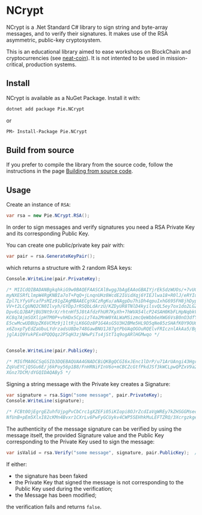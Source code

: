 NCrypt
======
NCrypt is a .Net Standard C# library to sign string and byte-array messages, and to verify their signatures. It makes use of the RSA asymmetric, public-key cryptosystem.

This is an educational library aimed to ease workshops on BlockChain and cryptocurrencies (see [neat-coin](http://github.com/arialdomartini/neat-coin/)). It is not intented to be used in mission-critical, production systems.

## Install
NCrypt is available as a NuGet Package. Install it with:

```bash
dotnet add package Pie.NCrypt
```
 
or
 
```bash
PM> Install-Package Pie.NCrypt
```

## Build from source
If you prefer to compile the library from the source code, follow the instructions in the page [Building from source code](docs/building.md).

## Usage
Create an instance of `RSA`:

```csharp
var rsa = new Pie.NCrypt.RSA();
```

In order to sign messages and verify signatures you need a RSA Private Key and its corresponding Public Key.

You can create one public/private key pair with:

```csharp
var pair = rsa.GenerateKeyPair();
```

which returns a structure with 2 random RSA keys:

```csharp
Console.WriteLine(pair.PrivateKey);

/* MIICdQIBADANBgkqhkiG9w0BAQEFAASCAl8wggJbAgEAAoGBAIYjrEkSdzWUOs/+7vUCtQCeCLjceCsNOoESEHOWQcq7fYtBJ
myNXESRfLlmpW4RgKNBIa7oT+PqQ+jLnqnUHz8WcdE2IUidXqj6YIEJlwa18+R0lJ/eRYIunBA9nFX1rZT2S3ia70XQ+nAdgIwI
Zpl7LYfyUFcafPsMIz91gZAgMBAAECgYACzRgKu/aNAgpDu7hiDh4qpuIxhG695FH8jhDyp+KuhJjBK880S2m9SlLjELVI7j9jD
VV+t2LCgUNQ2CN0Ilvyh/GYDpJrRSQbLdArzU/KZDyUR8TNlD4kyilsvQL5ey7ox1do2LGZdCk7W+DU1UOEIo3Zp84rzrY2gHnL
Dpv6LQJBAPjBU3Nt9rX/rhtnHf5J8tAfdzFhUR7KyXh+7hWVA54lcP24SAH0KbFLHpNqbkVEYGkEX0cLECjWTw8Knr8RJiUCQQC
KC8q7AjmSOXlipHTM0P+vhHDx5CpiizT4a2MnW0YALWaMSizmcQeWbb6eXWG6VsB0nO3dfY7KF8fAoc3244XlAkADMyFqq7BvuO
E5cwMcwUDBUpZK6VCMz9j1ltRjLK6GOz8P1G4AsG5U3H2BMe5HL9D5qNe85zSHAfK0Y9OU65iNAkAt1kaFm/KD1COzFkpWK9uKa
x6ZoxpTyEdZaUbuLYdrzadsU8De748GawBNU1J87gtPbUAqOGOuRQElvFRIcznlAkAa5/BgIohCskelV3S70jLo2p/SNKi9A5lC
jglAiQ9YukPEx4PQQQqz2P5qH3zjNHwPiTs4jStT1q9ogARlHGMwqo */


Console.WriteLine(pair.PublicKey);

/* MIGfMA0GCSqGSIb3DQEBAQUAA4GNADCBiQKBgQCGI6xJEnc1lDrP/u71ArUAngi43HgrDTqBEhBzlkHKu32LQSc6psjVxEkX
ZqVuEYCjQSGu6E/j6kPoy56p1B8/FnHRNiFInV6o+mCBCZcGtfPkdJSf3kWCLpwQPZxV9a2U9kt4mu9F0PpwHYCMCGaZey2H8lB
XGnz7DCM/dYGQIDAQABy5 */
```


Signing a string message with the Private key creates a Signature:

```csharp
var signature = rsa.Sign("some message", pair.PrivateKey);
Console.WriteLine(signature);

/* FCBt0OjEgrgEZuhfUjpgPvCbCrc1gXZEFi05iKIopi8OJrZcdIaVgWREy7kZHSGGMsecmOOugNtJXCY+fHnPyDp4eK73S9cWJ
NfUnB+pEm5XlxI82cKMn4Bvxr1CXrLv6PwFyGCUykv4CWP5SEHhkMuLEFTZRQ/3XcrgzkgerAE= */
```

The authenticity of the message signature can be verified by using the message itself, the provided Signature value and the Public Key corresponding to the Private Key used to sign the message:

```csharp
var isValid = rsa.Verify("some message", signature, pair.PublicKey);  // true
```

If either:

* the signature has been faked
* the Private Key that signed the message is not corresponding to the Public Key used during the verification;
* the Message has been modified;

the verification fails and returns `false`.


